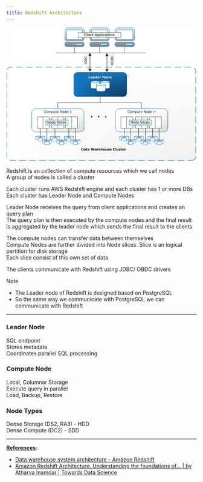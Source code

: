 ```yaml
---
title: Redshift Architecture
---
```


![Redshift Architecture|500](../../images/redshift_architecture.png)

Redshift is an collection of compute resources which we call nodes  
A group of nodes is called a cluster

Each cluster runs AWS Redshift engine and each cluster has 1 or more DBs  
Each cluster has Leader Node and Compute Nodes

Leader Node receives the query from client applications and creates an query plan  
The query plan is then executed by the compute nodes and the final result is aggregated by the leader node which sends the final result to the clients

The compute nodes can transfer data between themselves  
Compute Nodes are further divided into Node slices. Slice is an logical partition for disk storage  
Each slice consist of this own set of data

The clients communicate with Redshift using JDBC/ OBDC drivers

 > [!NOTE]
 > * The Leader node of Redshift is designed based on PostgreSQL
 > * So the same way we communicate with PostgreSQL we can communicate with Redshift

---

### Leader Node

SQL endpoint  
Stores metadata  
Coordinates parallel SQL processing

### Compute Node

Local, Columnar Storage  
Execute query in parallel  
Load, Backup, Restore

### Node Types

Dense Storage (DS2, RA3) - HDD  
Dense Compute (DC2) - SDD

---

**<u>References</u>**:

* [Data warehouse system architecture - Amazon Redshift](https://docs.aws.amazon.com/redshift/latest/dg/c_high_level_system_architecture.html)
* [Amazon Redshift Architecture. Understanding the foundations of… | by Atharva Inamdar | Towards Data Science](https://towardsdatascience.com/amazon-redshift-architecture-b674513eb996)